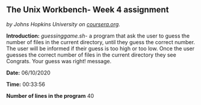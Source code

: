 ## The Unix Workbench- Week 4 assignment
*by Johns Hopkins University on [coursera.org](https://www.coursera.org/learn/unix/home/welcome).*

**Introduction:** *guessinggame.sh*- a program that ask the user to guess the number of files in the current directory, until they guess the correct number. The user will be informed if their guess is too high or too low. Once the user guesses the correct number of files in the current directory they see Congrats. Your guess was right! message.

**Date:** 06/10/2020


**Time:** 00:33:56


**Number of lines in the program**
      40

